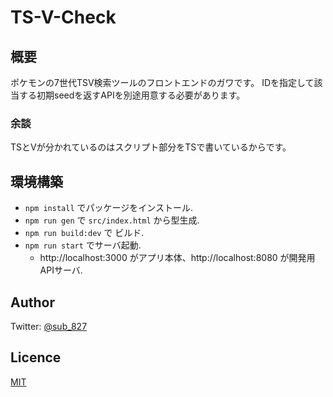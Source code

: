 # TS-V-Check

## 概要
ポケモンの7世代TSV検索ツールのフロントエンドのガワです。
IDを指定して該当する初期seedを返すAPIを別途用意する必要があります。

### 余談
TSとVが分かれているのはスクリプト部分をTSで書いているからです。

## 環境構築
- `npm install` でパッケージをインストール.
- `npm run gen` で `src/index.html` から型生成.
- `npm run build:dev` で ビルド.
- `npm run start` でサーバ起動.
  - http://localhost:3000 がアプリ本体、http://localhost:8080 が開発用APIサーバ.

## Author
Twitter: [@sub_827](https://twitter.com/sub_827)

## Licence
[MIT](https://github.com/kotabrog/ft_mini_ls/blob/main/LICENSE)